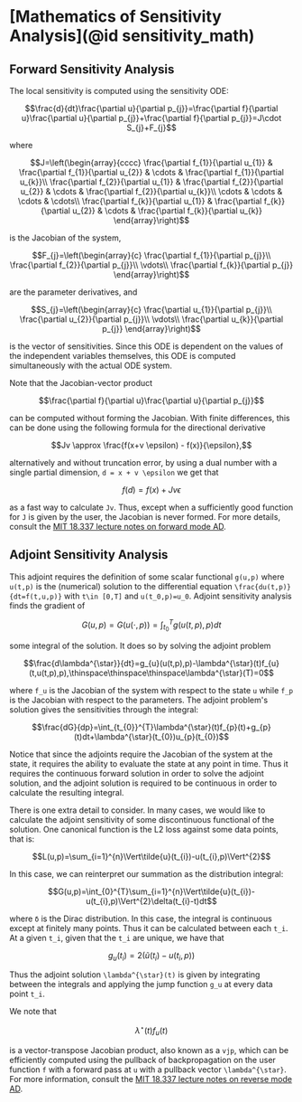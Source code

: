 # [Mathematics of Sensitivity Analysis](@id sensitivity_math)

## Forward Sensitivity Analysis

The local sensitivity is computed using the sensitivity ODE:

```math
\frac{d}{dt}\frac{\partial u}{\partial p_{j}}=\frac{\partial f}{\partial u}\frac{\partial u}{\partial p_{j}}+\frac{\partial f}{\partial p_{j}}=J\cdot S_{j}+F_{j}
```

where

```math
J=\left(\begin{array}{cccc}
\frac{\partial f_{1}}{\partial u_{1}} & \frac{\partial f_{1}}{\partial u_{2}} & \cdots & \frac{\partial f_{1}}{\partial u_{k}}\\
\frac{\partial f_{2}}{\partial u_{1}} & \frac{\partial f_{2}}{\partial u_{2}} & \cdots & \frac{\partial f_{2}}{\partial u_{k}}\\
\cdots & \cdots & \cdots & \cdots\\
\frac{\partial f_{k}}{\partial u_{1}} & \frac{\partial f_{k}}{\partial u_{2}} & \cdots & \frac{\partial f_{k}}{\partial u_{k}}
\end{array}\right)
```

is the Jacobian of the system,

```math
F_{j}=\left(\begin{array}{c}
\frac{\partial f_{1}}{\partial p_{j}}\\
\frac{\partial f_{2}}{\partial p_{j}}\\
\vdots\\
\frac{\partial f_{k}}{\partial p_{j}}
\end{array}\right)
```

are the parameter derivatives, and

```math
S_{j}=\left(\begin{array}{c}
\frac{\partial u_{1}}{\partial p_{j}}\\
\frac{\partial u_{2}}{\partial p_{j}}\\
\vdots\\
\frac{\partial u_{k}}{\partial p_{j}}
\end{array}\right)
```

is the vector of sensitivities. Since this ODE is dependent on the values of the
independent variables themselves, this ODE is computed simultaneously with the
actual ODE system.

Note that the Jacobian-vector product

```math
\frac{\partial f}{\partial u}\frac{\partial u}{\partial p_{j}}
```

can be computed without forming the Jacobian. With finite differences, this can be done using the following
formula for the directional derivative

```math
Jv \approx \frac{f(x+v \epsilon) - f(x)}{\epsilon},
```

alternatively and without truncation error,
by using a dual number with a single partial dimension, ``d = x + v \epsilon`` we get that

```math
f(d) = f(x) + Jv \epsilon
```

as a fast way to calculate ``Jv``. Thus, except when a sufficiently good function for `J` is given
by the user, the Jacobian is never formed. For more details, consult the
[MIT 18.337 lecture notes on forward mode AD](https://book.sciml.ai/notes/08-Forward-Mode_Automatic_Differentiation_(AD)_via_High_Dimensional_Algebras/).

## Adjoint Sensitivity Analysis

This adjoint requires the definition of some scalar functional ``g(u,p)``
where ``u(t,p)`` is the (numerical) solution to the differential equation
``\frac{du(t,p)}{dt=f(t,u,p)}`` with ``t\in [0,T]`` and ``u(t_0,p)=u_0``.
Adjoint sensitivity analysis finds the gradient of

```math
G(u,p)=G(u(\cdot,p))=\int_{t_{0}}^{T}g(u(t,p),p)dt
```

some integral of the solution. It does so by solving the adjoint problem

```math
\frac{d\lambda^{\star}}{dt}=g_{u}(u(t,p),p)-\lambda^{\star}(t)f_{u}(t,u(t,p),p),\thinspace\thinspace\thinspace\lambda^{\star}(T)=0
```

where ``f_u`` is the Jacobian of the system with respect to the state ``u`` while
``f_p`` is the Jacobian with respect to the parameters. The adjoint problem's
solution gives the sensitivities through the integral:

```math
\frac{dG}{dp}=\int_{t_{0}}^{T}\lambda^{\star}(t)f_{p}(t)+g_{p}(t)dt+\lambda^{\star}(t_{0})u_{p}(t_{0})
```

Notice that since the adjoints require the Jacobian of the system at the state,
it requires the ability to evaluate the state at any point in time. Thus it
requires the continuous forward solution in order to solve the adjoint solution,
and the adjoint solution is required to be continuous in order to calculate the
resulting integral.

There is one extra detail to consider. In many cases, we would like to calculate
the adjoint sensitivity of some discontinuous functional of the solution. One
canonical function is the L2 loss against some data points, that is:

```math
L(u,p)=\sum_{i=1}^{n}\Vert\tilde{u}(t_{i})-u(t_{i},p)\Vert^{2}
```

In this case, we can reinterpret our summation as the distribution integral:

```math
G(u,p)=\int_{0}^{T}\sum_{i=1}^{n}\Vert\tilde{u}(t_{i})-u(t_{i},p)\Vert^{2}\delta(t_{i}-t)dt
```

where ``δ`` is the Dirac distribution. In this case, the integral is continuous
except at finitely many points. Thus it can be calculated between each ``t_i``.
At a given ``t_i``, given that the ``t_i`` are unique, we have that

```math
g_{u}(t_{i})=2\left(\tilde{u}(t_{i})-u(t_{i},p)\right)
```

Thus the adjoint solution ``\lambda^{\star}(t)`` is given by integrating between the integrals and
applying the jump function ``g_u`` at every data point ``t_i``.

We note that

```math
\lambda^{\star}(t)f_{u}(t)
```

is a vector-transpose Jacobian product, also known as a `vjp`, which can be efficiently computed
using the pullback of backpropagation on the user function `f` with a forward pass at `u` with a
pullback vector ``\lambda^{\star}``. For more information, consult the
[MIT 18.337 lecture notes on reverse mode AD](https://book.sciml.ai/notes/10-Basic_Parameter_Estimation-Reverse-Mode_AD-and_Inverse_Problems/).
